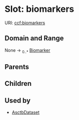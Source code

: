 
# Slot: biomarkers




URI: [ccf:biomarkers](http://purl.org/ccf/biomarkers)


## Domain and Range

None &#8594;  <sub>0..\*</sub> [Biomarker](Biomarker.md)

## Parents


## Children


## Used by

 * [AsctbDataset](AsctbDataset.md)
